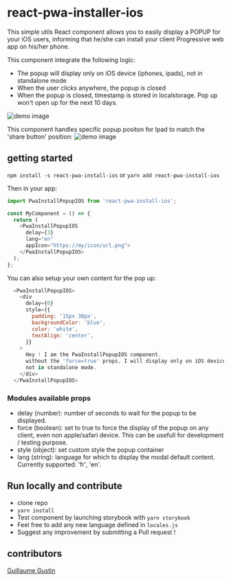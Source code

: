 # react-pwa-installer-ios

This simple utils React component allows you to easily display a POPUP for your iOS users, informing that he/she can install your client Progressive web app on his/her phone.

This component integrate the following logic:
- The popup will display only on iOS device (iphones, ipads), not in standalone mode
- When the user clicks anywhere, the popup is closed
- When the popup is closed, timestamp is stored in localstorage. Pop up won't open up for the next 10 days.

![demo image](https://github.com/guillaumegustin/react-pwa-installer-ios/blob/master/screen_demo.png)

This component handles specific popup positon for Ipad to match the 'share button' position:
![demo image](https://github.com/guillaumegustin/react-pwa-installer-ios/blob/master/screen_demo_ipad.png)

## getting started
`npm install -s react-pwa-install-ios`
or 
`yarn add react-pwa-install-ios`

Then in your app:
```js
import PwaInstallPopupIOS from 'react-pwa-install-ios';

const MyComponent = () => {
  return (
    <PwaInstallPopupIOS 
      delay={3}
      lang="en"
      appIcon="https://my/icon/url.png">
    </PwaInstallPopupIOS>
  );
};
```
You can also setup your own content for the pop up:
```js
  <PwaInstallPopupIOS>
    <div 
      delay={0}
      style={{
        padding: '15px 30px',
        backgroundColor: 'blue',
        color: 'white',
        textAlign: 'center',
      }}
    > 
      Hey ! I am the PwaInstallPopupIOS component.
      without the 'force=true' props, I will display only on iOS device,
      not in standalone mode.
    </div>
  </PwaInstallPopupIOS>
```
### Modules available props
- delay (number): number of seconds to wait for the popup to be displayed.
- force (boolean): set to true to force the display of the popup on any client, even non apple/safari device. This can be usefull for development / testing purpose.
- style (object): set custom style the popup container
- lang (string): language for which to display the modal default content. Currently supported: 'fr', 'en'.

## Run locally and contribute
- clone repo
- `yarn install`
- Test component by launching storybook with `yarn storybook`
- Feel free to add any new language defined in `locales.js`
- Suggest any improvement by submitting a Pull request !

## contributors
[Guillaume Gustin](https://github.com/guillaumegustin)

